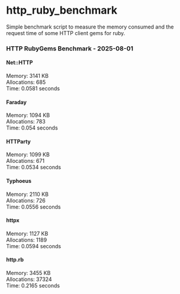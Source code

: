 # http_ruby_benchmark

Simple benchmark script to measure the memory consumed and the request time of some HTTP client gems for ruby.

<!-- benchmark-results -->

### HTTP RubyGems Benchmark - 2025-08-01
#### Net::HTTP
Memory: 3141 KB <br />Allocations: 685 <br />Time: 0.0581 seconds 
#### Faraday
Memory: 1094 KB <br />Allocations: 783 <br />Time: 0.054 seconds 
#### HTTParty
Memory: 1099 KB <br />Allocations: 671 <br />Time: 0.0534 seconds 
#### Typhoeus
Memory: 2110 KB <br />Allocations: 726 <br />Time: 0.0556 seconds 
#### httpx
Memory: 1127 KB <br />Allocations: 1189 <br />Time: 0.0594 seconds 
#### http.rb
Memory: 3455 KB <br />Allocations: 37324 <br />Time: 0.2165 seconds 
